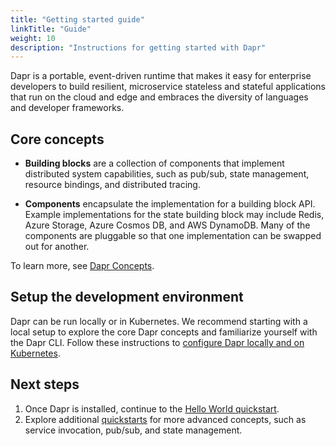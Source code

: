 ```yaml
---
title: "Getting started guide"
linkTitle: "Guide"
weight: 10
description: "Instructions for getting started with Dapr"
---
```


Dapr is a portable, event-driven runtime that makes it easy for enterprise developers to build resilient, microservice stateless and stateful applications that run on the cloud and edge and embraces the diversity of languages and developer frameworks.

## Core concepts

* **Building blocks** are a collection of components that implement distributed system capabilities, such as pub/sub, state management, resource bindings, and distributed tracing.

* **Components** encapsulate the implementation for a building block API. Example implementations for the state building block may include Redis, Azure Storage, Azure Cosmos DB, and AWS DynamoDB. Many of the components are pluggable so that one implementation can be swapped out for another.

To learn more, see [Dapr Concepts](/docs/concepts).

## Setup the development environment

Dapr can be run locally or in Kubernetes. We recommend starting with a local setup to explore the core Dapr concepts and familiarize yourself with the Dapr CLI. Follow these instructions to [configure Dapr locally and on Kubernetes](/docs/concepts/getting-started/install-dapr).

## Next steps

1. Once Dapr is installed, continue to the [Hello World quickstart](https://github.com/dapr/quickstarts/tree/master/hello-world).
2. Explore additional [quickstarts](https://github.com/dapr/quickstarts) for more advanced concepts, such as service invocation, pub/sub, and state management.